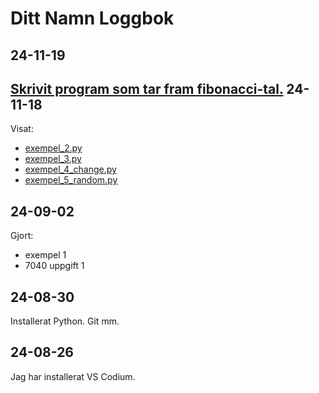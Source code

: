 Ditt Namn Loggbok
==================
24-11-19
---------
[Skrivit program som tar fram fibonacci-tal.](7100_listo/fibonacci.py)
24-11-18
------------
Visat:

* [exempel_2.py](7100_listor/exempel_2.py)
* [exempel_3.py](7100_listor/exempel_3.py)
* [exempel_4_change.py](7100_listor/exempel_4_change.py)
* [exempel_5_random.py](7100_listor/exempel_5_random.py)

24-09-02
--------
Gjort:

* exempel 1
* 7040 uppgift 1

24-08-30
---------
Installerat Python. Git mm.

24-08-26
-------------
Jag har installerat VS Codium.
